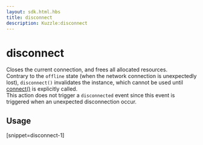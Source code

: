 ```yaml
---
layout: sdk.html.hbs
title: disconnect
description: Kuzzle:disconnect
---
```


# disconnect

Closes the current connection, and frees all allocated resources.  
Contrary to the `offline` state (when the network connection is unexpectedly lost), `disconnect()` invalidates the instance, which cannot be used until [connect()](/sdk-reference/php/3/kuzzle/connect) is explicitly called.  
This action does not trigger a `disconnected` event since this event is triggered when an unexpected disconnection occur.

## Usage

[snippet=disconnect-1]
